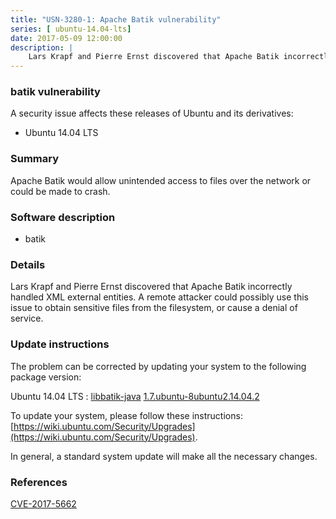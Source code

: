 ```yaml
---
title: "USN-3280-1: Apache Batik vulnerability"
series: [ ubuntu-14.04-lts]
date: 2017-05-09 12:00:00
description: |
    Lars Krapf and Pierre Ernst discovered that Apache Batik incorrectly handled XML external entities. A remote attacker could possibly use this issue to obtain sensitive files from the filesystem, or cause a denial of service. 
--- 
```

 
### batik vulnerability

A security issue affects these releases of Ubuntu and its derivatives:

* Ubuntu 14.04 LTS

### Summary

Apache Batik would allow unintended access to files over the network or could be made to crash.

### Software description

* batik 

### Details

Lars Krapf and Pierre Ernst discovered that Apache Batik incorrectly handled XML external entities. A remote attacker could possibly use this issue to obtain sensitive files from the filesystem, or cause a denial of service. 

### Update instructions

The problem can be corrected by updating your system to the following package version:

Ubuntu 14.04 LTS
 : [libbatik-java](https://launchpad.net/ubuntu/+source/batik) <span> [1.7.ubuntu-8ubuntu2.14.04.2](https://launchpad.net/ubuntu/+source/batik/1.7.ubuntu-8ubuntu2.14.04.2) </span> 

To update your system, please follow these instructions: [https://wiki.ubuntu.com/Security/Upgrades](https://wiki.ubuntu.com/Security/Upgrades).

In general, a standard system update will make all the necessary changes. 

### References

 [CVE-2017-5662](http://people.ubuntu.com/~ubuntu-security/cve/CVE-2017-5662)
 
